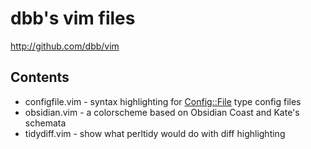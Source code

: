 # dbb's vim files
<http://github.com/dbb/vim>

## Contents
- configfile.vim - syntax highlighting for [Config::File](http://search.cpan.org/~gwolf/Config-File-1.50/lib/Config/File.pm) type config files
- obsidian.vim - a colorscheme based on Obsidian Coast and Kate's schemata
- tidydiff.vim - show what perltidy would do with diff highlighting
